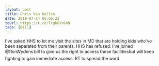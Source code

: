 ```yaml
---
layout: post
title: Chris Van Hollen
date: 2018-07-24 00:00:22
tourl: https://t.co/TrgkGknGmN
tags: [Bill]
---
```

I've asked HHS to let me visit the sites in MD that are holding kids who've been separated from their parents. HHS has refused. I've joined @RonWydens bill to give us the right to access these facilitiesbut will keep fighting to gain immediate access. RT to spread the word.